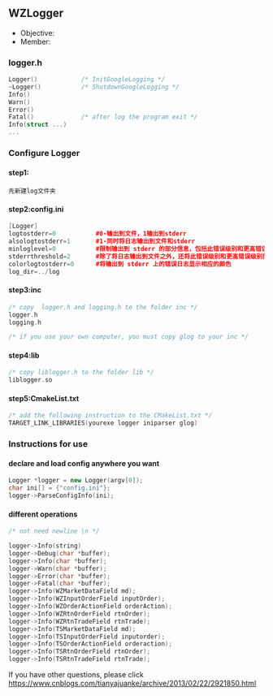 ## WZLogger
- Objective:
- Member:

### logger.h
```c++
Logger() 			/* InitGoogleLogging */
~Logger()			/* ShutdownGoogleLogging */
Info()			
Warn()
Error()
Fatal()				/* after log the program exit */
Info(struct ...)
...
```

### Configure Logger 

#### step1:
	先新建log文件夹

#### step2:config.ini

```c++
[Logger]
logtostderr=0           #0-输出到文件，1输出到stderr
alsologtostderr=1       #1-同时将日志输出到文件和stderr
minloglevel=0           #限制输出到 stderr 的部分信息，包括此错误级别和更高错误级别的日志信息
stderrthreshold=2       #除了将日志输出到文件之外，还将此错误级别和更高错误级别的日志同时输出到 stderr
colorlogtostderr=0      #将输出到 stderr 上的错误日志显示相应的颜色
log_dir=../log             
```

#### step3:inc

```c++
/* copy  logger.h and logging.h to the folder inc */
logger.h
logging.h

/* if you use your own computer, you must copy glog to your inc */
```

#### step4:lib

```c++
/* copy liblogger.h to the folder lib */
liblogger.so
```

#### step5:CmakeList.txt

```c++
/* add the following instruction to the CMakeList.txt */
TARGET_LINK_LIBRARIES(yourexe logger iniparser glog)
```

### Instructions for use

#### declare and load config anywhere you want

```c++
Logger *logger = new Logger(argv[0]);
char ini[] = {"config.ini"};
logger->ParseConfigInfo(ini);
```

#### different operations

```c++
/* not need newline \n */

logger->Info(string)
logger->Debug(char *buffer);
logger->Info(char *buffer);
logger->Warn(char *buffer);
logger->Error(char *buffer);
logger->Fatal(char *buffer);
logger->Info(WZMarketDataField md);
logger->Info(WZInputOrderField inputOrder);             
logger->Info(WZOrderActionField orderAction);
logger->Info(WZRtnOrderField rtnOrder);
logger->Info(WZRtnTradeField rtnTrade);
logger->Info(TSMarketDataField md);
logger->Info(TSInputOrderField inputorder);
logger->Info(TSOrderActionField orderaction);
logger->Info(TSRtnOrderField rtnOrder);
logger->Info(TSRtnTradeField rtnTrade);
```

If you have other questions, please click https://www.cnblogs.com/tianyajuanke/archive/2013/02/22/2921850.html